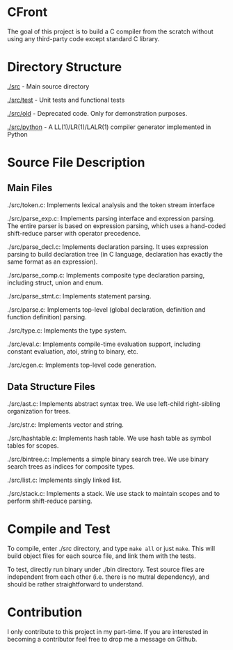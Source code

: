# CFront  
The goal of this project is to build a C compiler from the scratch without using any third-party code except standard C library.   
            
# Directory Structure
[./src](https://github.com/wangziqi2013/CFront/tree/master/src) - Main source directory   
          
[./src/test](https://github.com/wangziqi2013/CFront/tree/master/src/test) - Unit tests and functional tests
      
[./src/old](https://github.com/wangziqi2013/CFront/tree/master/src/old) - Deprecated code. Only for demonstration purposes.
 
[./src/python](https://github.com/wangziqi2013/CFront/tree/master/src/python) - A LL(1)/LR(1)/LALR(1) compiler generator implemented in Python  

# Source File Description

## Main Files

./src/token.c: Implements lexical analysis and the token stream interface

./src/parse_exp.c: Implements parsing interface and expression parsing. The entire parser is based on expression parsing, which uses a hand-coded shift-reduce parser with operator precedence.

./src/parse_decl.c: Implements declaration parsing. It uses expression parsing to build declaration tree (in C language, declaration has exactly the same format as an expression).

./src/parse_comp.c: Implements composite type declaration parsing, including struct, union and enum.

./src/parse_stmt.c: Implements statement parsing.

./src/parse.c: Implements top-level (global declaration, definition and function definition) parsing.

./src/type.c: Implements the type system.

./src/eval.c: Implements compile-time evaluation support, including constant evaluation, atoi, string to binary, etc.

./src/cgen.c: Implements top-level code generation.
   
## Data Structure Files  
 
./src/ast.c: Implements abstract syntax tree. We use left-child right-sibling organization for trees.

./src/str.c: Implements vector and string.

./src/hashtable.c: Implements hash table. We use hash table as symbol tables for scopes.

./src/bintree.c: Implements a simple binary search tree. We use binary search trees as indices for composite types.

./src/list.c: Implements singly linked list.

./src/stack.c: Implements a stack. We use stack to maintain scopes and to perform shift-reduce parsing.
 
# Compile and Test
To compile, enter ./src directory, and type `make all` or just `make`. This will build object files for each source file, and link them with the tests.

To test, directly run binary under ./bin directory. Test source files are independent from each other (i.e. there is no mutral dependency), and should be rather straightforward to understand.

# Contribution
I only contribute to this project in my part-time. If you are interested in becoming a contributor feel free to drop me a message on Github.
